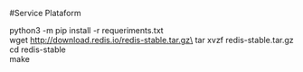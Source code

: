 #Service Plataform

python3 -m pip install -r requeriments.txt\
wget http://download.redis.io/redis-stable.tar.gz\
tar xvzf redis-stable.tar.gz\
cd redis-stable\
make